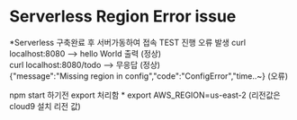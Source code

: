 # Serverless Region Error issue

*Serverless 구축완료 후 서버가동하여 접속 TEST 진행 오류 발생
curl localhost:8080 --> hello World 출력 (정상) <br>
curl localhost:8080/todo --> 무응답 (정상) </br>
{"message":"Missing region in config","code":"ConfigError","time..~} (오류) <br>
<p>
npm start 하기전 export 처리함
* export AWS_REGION=us-east-2 (리전값은 cloud9 설치 리전 값)
